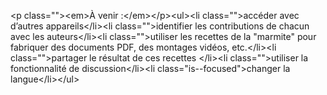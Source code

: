&lt;p class=&quot;&quot;&gt;&lt;em&gt;À venir :&lt;&#x2F;em&gt;&lt;&#x2F;p&gt;&lt;ul&gt;&lt;li class=&quot;&quot;&gt;accéder avec d’autres appareils&lt;&#x2F;li&gt;&lt;li class=&quot;&quot;&gt;identifier les contributions de chacun avec les auteurs&lt;&#x2F;li&gt;&lt;li class=&quot;&quot;&gt;utiliser les recettes de la &quot;marmite&quot; pour fabriquer des documents PDF, des montages vidéos, etc.&lt;&#x2F;li&gt;&lt;li class=&quot;&quot;&gt;partager le résultat de ces recettes &lt;&#x2F;li&gt;&lt;li class=&quot;&quot;&gt;utiliser la fonctionnalité de discussion&lt;&#x2F;li&gt;&lt;li class=&quot;is--focused&quot;&gt;changer la langue&lt;&#x2F;li&gt;&lt;&#x2F;ul&gt;